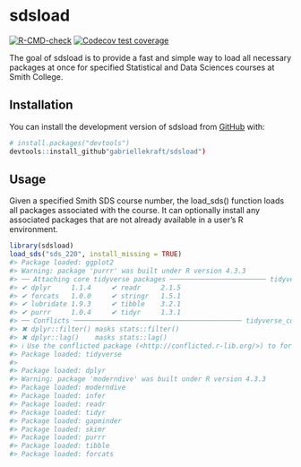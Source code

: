 
<!-- README.md is generated from README.Rmd. Please edit that file -->

# sdsload

<!-- badges: start -->

[![R-CMD-check](https://github.com/gabriellekraft/sdsload/actions/workflows/R-CMD-check.yaml/badge.svg)](https://github.com/gabriellekraft/sdsload/actions/workflows/R-CMD-check.yaml)
[![Codecov test
coverage](https://codecov.io/gh/gabriellekraft/sdsload/graph/badge.svg)](https://app.codecov.io/gh/gabriellekraft/sdsload)
<!-- badges: end -->

The goal of sdsload is to provide a fast and simple way to load all
necessary packages at once for specified Statistical and Data Sciences
courses at Smith College.

## Installation

You can install the development version of sdsload from
[GitHub](https://github.com/) with:

``` r
# install.packages("devtools")
devtools::install_github"gabriellekraft/sdsload")
```

## Usage

Given a specified Smith SDS course number, the load_sds() function loads
all packages associated with the course. It can optionally install any
associated packages that are not already available in a user’s R
environment. 

``` r
library(sdsload)
load_sds("sds_220", install_missing = TRUE)
#> Package loaded: ggplot2
#> Warning: package 'purrr' was built under R version 4.3.3
#> ── Attaching core tidyverse packages ──────────────────────── tidyverse 2.0.0 ──
#> ✔ dplyr     1.1.4     ✔ readr     2.1.5
#> ✔ forcats   1.0.0     ✔ stringr   1.5.1
#> ✔ lubridate 1.9.3     ✔ tibble    3.2.1
#> ✔ purrr     1.0.4     ✔ tidyr     1.3.1
#> ── Conflicts ────────────────────────────────────────── tidyverse_conflicts() ──
#> ✖ dplyr::filter() masks stats::filter()
#> ✖ dplyr::lag()    masks stats::lag()
#> ℹ Use the conflicted package (<http://conflicted.r-lib.org/>) to force all conflicts to become errors
#> Package loaded: tidyverse
#> 
#> Package loaded: dplyr
#> Warning: package 'moderndive' was built under R version 4.3.3
#> Package loaded: moderndive
#> Package loaded: infer
#> Package loaded: readr
#> Package loaded: tidyr
#> Package loaded: gapminder
#> Package loaded: skimr
#> Package loaded: purrr
#> Package loaded: tibble
#> Package loaded: forcats
```

